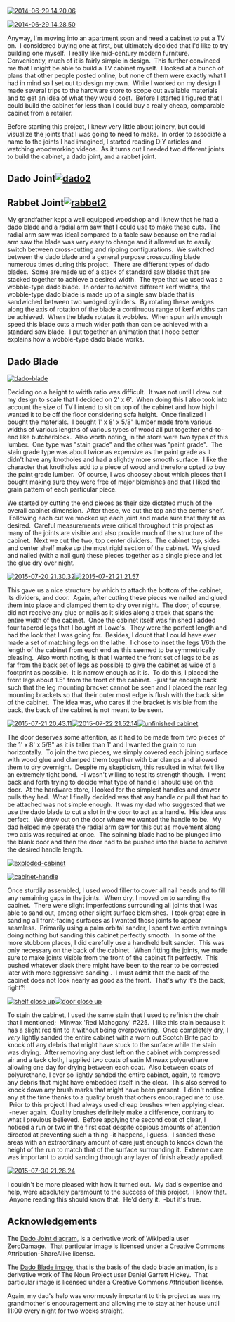 [![2014-06-29 14.20.06](http://codytaylor.cc/legacy-images/2014-06-29-14.20.06.jpg)](http://codytaylor.cc/legacy-images/2014-06-29-14.20.06.jpg)

[![2014-06-29 14.28.50](http://codytaylor.cc/legacy-images/2014-06-29-14.28.50.jpg)](http://codytaylor.cc/legacy-images/2014-06-29-14.28.50.jpg)

Anyway, I'm moving into an apartment soon and need a cabinet to put a TV on.  I considered buying one at first, but ultimately decided that I'd like to try building one myself.  I really like mid-century modern furniture. Conveniently, much of it is fairly simple in design.  This further convinced me that I might be able to build a TV cabinet myself.  I looked at a bunch of plans that other people posted online, but none of them were exactly what I had in mind so I set out to design my own.  While I worked on my design I made several trips to the hardware store to scope out available materials and to get an idea of what they would cost.  Before I started I figured that I could build the cabinet for less than I could buy a really cheap, comparable cabinet from a retailer.

Before starting this project, I knew very little about joinery, but could visualize the joints that I was going to need to make.  In order to associate a name to the joints I had imagined, I started reading DIY articles and watching woodworking videos.  As it turns out I needed two different joints to build the cabinet, a dado joint, and a rabbet joint.


## Dado Joint[![dado2](http://codytaylor.cc/legacy-images/dado2.svg)](http://codytaylor.cc/legacy-images/dado2.svg)





## Rabbet Joint[![rabbet2](http://codytaylor.cc/legacy-images/rabbet2.svg)](http://codytaylor.cc/legacy-images/rabbet2.svg)


My grandfather kept a well equipped woodshop and I knew that he had a dado blade and a radial arm saw that I could use to make these cuts.  The radial arm saw was ideal compared to a table saw because on the radial arm saw the blade was very easy to change and it allowed us to easily switch between cross-cutting and ripping configurations.  We switched between the dado blade and a general purpose crosscutting blade numerous times during this project.  There are different types of dado blades.  Some are made up of a stack of standard saw blades that are stacked together to achieve a desired width.  The type that we used was a wobble-type dado blade.  In order to achieve different kerf widths, the wobble-type dado blade is made up of a single saw blade that is sandwiched between two wedged cylinders.  By rotating these wedges along the axis of rotation of the blade a continuous range of kerf widths can be achieved.  When the blade rotates it wobbles.  When spun with enough speed this blade cuts a much wider path than can be achieved with a standard saw blade.  I put together an animation that I hope better explains how a wobble-type dado blade works.


## Dado Blade


[![dado-blade](http://codytaylor.cc/legacy-images/dado-blade.gif)](http://codytaylor.cc/legacy-images/dado-blade.gif)



Deciding on a height to width ratio was difficult.  It was not until I drew out my design to scale that I decided on 2' x 6'.  When doing this I also took into account the size of TV I intend to sit on top of the cabinet and how high I wanted it to be off the floor considering sofa height.  Once finalized I bought the materials.  I bought 1' x 8' x 5/8" lumber made from various widths of various lengths of various types of wood all put together end-to-end like butcherblock.  Also worth noting, in the store were two types of this lumber.  One type was "stain grade" and the other was "paint grade".  The stain grade type was about twice as expensive as the paint grade as it didn't have any knotholes and had a slightly more smooth surface.  I like the character that knotholes add to a piece of wood and therefore opted to buy the paint grade lumber.  Of course, I was choosey about which pieces that I bought making sure they were free of major blemishes and that I liked the grain pattern of each particular piece.

We started by cutting the end pieces as their size dictated much of the overall cabinet dimension.  After these, we cut the top and the center shelf.  Following each cut we mocked up each joint and made sure that they fit as desired.  Careful measurements were critical throughout this project as many of the joints are visible and also provide much of the structure of the cabinet.  Next we cut the two, top center dividers.  The cabinet top, sides and center shelf make up the most rigid section of the cabinet.  We glued and nailed (with a nail gun) these pieces together as a single piece and let the glue dry over night.

[![2015-07-20 21.30.32](http://codytaylor.cc/legacy-images/2015-07-20-21.30.32.jpg)](http://codytaylor.cc/legacy-images/2015-07-20-21.30.32.jpg)[![2015-07-21 21.21.57](http://codytaylor.cc/legacy-images/2015-07-21-21.21.57.jpg)](http://codytaylor.cc/legacy-images/2015-07-21-21.21.57.jpg)

This gave us a nice structure by which to attach the bottom of the cabinet, its dividers, and door.  Again, after cutting these pieces we nailed and glued them into place and clamped them to dry over night.  The door, of course, did not receive any glue or nails as it slides along a track that spans the entire width of the cabinet.  Once the cabinet itself was finished I added four tapered legs that I bought at Lowe's.  They were the perfect length and had the look that I was going for.  Besides, I doubt that I could have ever made a set of matching legs on the lathe.  I chose to inset the legs 1/6th the length of the cabinet from each end as this seemed to be symmetrically pleasing.  Also worth noting, is that I wanted the front set of legs to be as far from the back set of legs as possible to give the cabinet as wide of a footprint as possible.  It is narrow enough as it is.  To do this, I placed the front legs about 1.5" from the front of the cabinet.  -just far enough back such that the leg mounting bracket cannot be seen and I placed the rear leg mounting brackets so that their outer most edge is flush with the back side of the cabinet.  The idea was, who cares if the bracket is visible from the back, the back of the cabinet is not meant to be seen.

[![2015-07-21 20.43.11](http://codytaylor.cc/legacy-images/2015-07-21-20.43.11.jpg)](http://codytaylor.cc/legacy-images/2015-07-21-20.43.11.jpg)[![2015-07-22 21.52.14](http://codytaylor.cc/legacy-images/2015-07-22-21.52.14.jpg)](http://codytaylor.cc/legacy-images/2015-07-22-21.52.14.jpg)[![unfinished cabinet](http://codytaylor.cc/legacy-images/unfinished-cabinet.jpg)](http://codytaylor.cc/legacy-images/unfinished-cabinet.jpg)

The door deserves some attention, as it had to be made from two pieces of the 1' x 8' x 5/8" as it is taller than 1' and I wanted the grain to run horizontally.  To join the two pieces, we simply covered each joining surface with wood glue and clamped them together with bar clamps and allowed them to dry overnight.  Despite my skepticism, this resulted in what felt like an extremely tight bond.  -I wasn't willing to test its strength though.  I went back and forth trying to decide what type of handle I should use on the door.  At the hardware store, I looked for the simplest handles and drawer pulls they had.  What I finally decided was that any handle or pull that had to be attached was not simple enough.  It was my dad who suggested that we use the dado blade to cut a slot in the door to act as a handle.  His idea was perfect.  We drew out on the door where we wanted the handle to be.  My dad helped me operate the radial arm saw for this cut as movement along two axis was required at once.  The spinning blade had to be plunged into the blank door and then the door had to be pushed into the blade to achieve the desired handle length.

[![exploded-cabinet](http://codytaylor.cc/legacy-images/exploded-cabinet.svg)](http://codytaylor.cc/legacy-images/exploded-cabinet.svg)

[![cabinet-handle](http://codytaylor.cc/legacy-images/cabinet-handle.svg)](http://codytaylor.cc/legacy-images/cabinet-handle.svg)

Once sturdily assembled, I used wood filler to cover all nail heads and to fill any remaining gaps in the joints.  When dry, I moved on to sanding the cabinet.  There were slight imperfections surrounding all joints that I was able to sand out, among other slight surface blemishes.  I took great care in sanding all front-facing surfaces as I wanted those joints to appear seamless.  Primarily using a palm orbital sander, I spent two entire evenings doing nothing but sanding this cabinet perfectly smooth.  In some of the more stubborn places, I did carefully use a handheld belt sander.  This was only necessary on the back of the cabinet.  When fitting the joints, we made sure to make joints visible from the front of the cabinet fit perfectly.  This pushed whatever slack there might have been to the rear to be corrected later with more aggressive sanding .  I must admit that the back of the cabinet does not look nearly as good as the front.  That's why it's the back, right?!

[![shelf close up](http://codytaylor.cc/legacy-images/shelf-close-up.jpg)](http://codytaylor.cc/legacy-images/shelf-close-up.jpg)[![door close up](http://codytaylor.cc/legacy-images/door-close-up.jpg)](http://codytaylor.cc/legacy-images/door-close-up.jpg)

To stain the cabinet, I used the same stain that I used to refinish the chair that I mentioned;  Minwax 'Red Mahogany' #225.  I like this stain because it has a slight red tint to it without being overpowering.  Once completely dry, I _very_ lightly sanded the entire cabinet with a worn out Scotch Brite pad to knock off any debris that might have stuck to the surface while the stain was drying.  After removing any dust left on the cabinet with compressed air and a tack cloth, I applied two coats of satin Minwax polyurethane allowing one day for drying between each coat.  Also between coats of polyurethane, I ever so lightly sanded the entire cabinet, again, to remove any debris that might have embedded itself in the clear.  This also served to knock down any brush marks that might have been present.  I didn't notice any at the time thanks to a quality brush that others encouraged me to use.  Prior to this project I had always used cheap brushes when applying clear.  -never again.  Quality brushes definitely make a difference, contrary to what I previous believed.  Before applying the second coat of clear, I noticed a run or two in the first coat despite copious amounts of attention directed at preventing such a thing -it happens, I guess.  I sanded these areas with an extraordinary amount of care just enough to knock down the height of the run to match that of the surface surrounding it.  Extreme care was important to avoid sanding through any layer of finish already applied.

[![2015-07-30 21.28.24](http://codytaylor.cc/legacy-images/2015-07-30-21.28.24.jpg)](http://codytaylor.cc/legacy-images/2015-07-30-21.28.24.jpg)



I couldn't be more pleased with how it turned out.  My dad's expertise and help, were absolutely paramount to the success of this project.  I know that.  Anyone reading this should know that.  He'd deny it.  -but it's true.


## Acknowledgements


The [Dado Joint diagram](https://commons.wikimedia.org/wiki/File:Woodworking-joint-dado.svg), is a derivative work of Wikipedia user ZeroDamage.  That particular image is licensed under a Creative Commons Attribution-ShareAlike license.

The [Dado Blade image](https://thenounproject.com/term/saw-blade/1945/), that is the basis of the dado blade animation, is a derivative work of The Noun Project user Daniel Garrett Hickey.  That particular image is licensed under a Creative Commons Attribution license.

Again, my dad's help was enormously important to this project as was my grandmother's encouragement and allowing me to stay at her house until 11:00 every night for two weeks straight.
